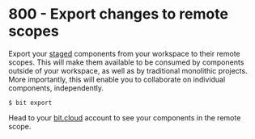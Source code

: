 # 800 - Export changes to remote scopes

Export your [staged](https://bit.dev/reference/workspace/workspace-status#staged-components) components from your workspace to their remote scopes. This will make them available to be consumed by components outside of your workspace, as well as by traditional monolithic projects. More importantly, this will enable you to collaborate on individual components, independently.

```
$ bit export
```

Head to your [bit.cloud](https://bit.cloud/?_gl=1*1890p6n*_ga*MTgyMjIxMzQ4MS4xNjkxMzk3MzQx*_ga_C0T2GH2G99*MTY5MTQwNjAxMi4yLjEuMTY5MTQwNzI3My41Mi4wLjA.) account to see your components in the remote scope.
